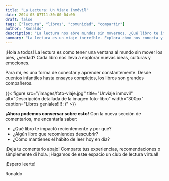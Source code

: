 ```yaml
---
title: "La Lectura: Un Viaje Inmóvil" 
date: 2024-05-07T11:30:00-04:00 
draft: false
tags: ["lectura", "libros", "comunidad", "compartir"] 
author: "Ronaldo"
description: "La lectura nos abre mundos sin movernos. ¿Qué libro te impactó últimamente? ¡Comparte en los comentarios!" 
summary: "La lectura es un viaje increíble. Explora cómo nos conecta y comparte tus libros favoritos en la nueva sección de comentarios." 
---
```


¡Hola a todos! La lectura es como tener una ventana al mundo sin mover los pies, ¿verdad? Cada libro nos lleva a explorar nuevas ideas, culturas y emociones.

Para mí, es una forma de conectar y aprender constantemente. Desde cuentos infantiles hasta ensayos complejos, los libros son grandes compañeros.

{{< figure src="/images/foto-viaje.jpg" title="Unviaje inmovil" alt="Descripción detallada de la imagen foto-libro" width="300px" caption="Libros geniales!!!! :)" >}}

**¡Ahora podemos conversar sobre esto!** Con la nueva sección de comentarios, me encantaría saber:

*   ¿Qué libro te impactó recientemente y por qué?
*   ¿Algún libro que recomiendes descubrir?
*   ¿Cómo mantienes el hábito de leer hoy en día?

¡Deja tu comentario abajo! Comparte tus experiencias, recomendaciones o simplemente di hola. ¡Hagamos de este espacio un club de lectura virtual!

¡Espero leerte!

Ronaldo